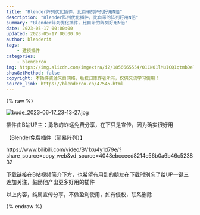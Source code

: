 ```yaml
---
title: "Blender阵列优化插件，比自带的阵列好用N倍"
description: "Blender阵列优化插件，比自带的阵列好用N倍"
summary: "Blender阵列优化插件，比自带的阵列好用N倍"
date: 2023-05-17 00:00:00
updated: 2023-05-17 00:00:00
author: blenderit
tags: 
    - 建模插件
categories:
    - blenderco
img: https://img.alicdn.com/imgextra/i2/1856665554/O1CN01lMuICQ1qtmbDeTtL0_!!1856665554.jpg
showGetMethod: false
copyright: 本插件资源来自网络，版权归原作者所有，仅供交流学习使用！
source_link: https://blenderco.cn/47545.html
---
```


{% raw %}
<p><img src="https://img.alicdn.com/imgextra/i2/1856665554/O1CN01lMuICQ1qtmbDeTtL0_!!1856665554.jpg" alt="bude_2023-06-17_23-13-27.jpg"></p><p>插件由B站UP主：勇敢的蚱蜢免费分享，在下只是宣传，因为确实很好用</p><p>【Blender免费插件（简易阵列）】</p><p>https://www.bilibili.com/video/BV1xu4y1d79e/?share_source=copy_web&amp;vd_source=4048ebcceed8214e56b0a6b46c523832</p><p>下载链接在B站视频简介下方，也希望有用到的朋友在下载时别忘了给UP一键三连加关注，鼓励他产出更多好用的插件</p><p>以上内容，纯属宣传分享，不做盈利使用，如有侵权，联系删除</p>
<div style="display: none">blenderco</div>
{% endraw %}